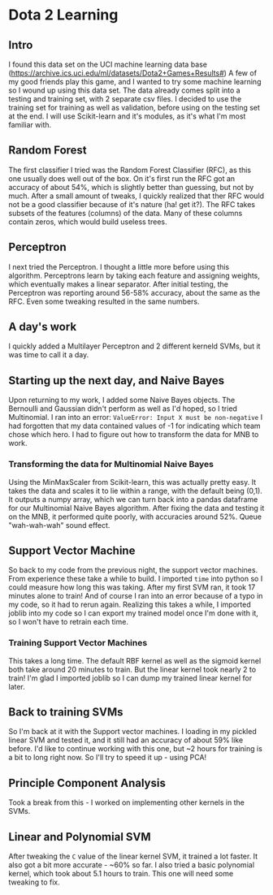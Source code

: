 # Dota 2 Learning
## Intro
I found this data set on the UCI machine learning data base (https://archive.ics.uci.edu/ml/datasets/Dota2+Games+Results#)
A few of my good friends play this game, and I wanted to try some machine learning so I wound up using this data set. 
The data already comes split into a testing and training set, with 2 separate csv files. I decided to use the training set
	for training as well as validation, before using on the testing set at the end. I will use Scikit-learn and it's modules,
	as it's what I'm most familiar with.
## Random Forest
The first classifier I tried was the Random Forest Classifier (RFC), as this one usually does well out of the box. On it's first run
	the RFC got an accuracy of about 54%, which is slightly better than guessing, but not by much. After a small amount of tweaks,
	I quickly realized that ther RFC would not be a good classifier because of it's nature (ha! get it?). The RFC takes subsets of the
	features (columns) of the data. Many of these columns contain zeros, which would build useless trees. 
## Perceptron
I next tried the Perceptron. I thought a little more before using this algorithm. Perceptrons learn by taking each feature and assigning
	weights, which eventually makes a linear separator. After initial testing, the Perceptron was reporting around 56-58% accuracy, about
	the same as the RFC. Even some tweaking resulted in the same numbers.
## A day's work
I quickly added a Multilayer Perceptron and 2 different kerneld SVMs, but it was time to call it a day.
## Starting up the next day, and Naive Bayes
Upon returning to my work, I added some Naive Bayes objects. The Bernoulli and Gaussian didn't perform as well as I'd hoped, so I tried Multinomial.
	I ran into an error: `ValueError: Input X must be non-negative` I had forgotten that my data contained values of -1 for indicating which team 
	chose which hero. I had to figure out how to transform the data for MNB to work.
### Transforming the data for Multinomial Naive Bayes
Using the MinMaxScaler from Scikit-learn, this was actually pretty easy. It takes the data and scales it to lie within a range, with the default being
	(0,1). It outputs a numpy array, which we can turn back into a pandas dataframe for our Multinomial Naive Bayes algorithm. After fixing the data
	and testing it on the MNB, it performed quite poorly, with accuracies around 52%. Queue "wah-wah-wah" sound effect.
## Support Vector Machine
So back to my code from the previous night, the support vector machines. From experience these take a while to build. I imported `time` into python
	so I could measure how long this was taking. After my first SVM ran, it took 17 minutes alone to train! And of course I ran into an error because
	of a typo in my code, so it had to rerun again. Realizing this takes a while, I imported joblib into my code so I can export my trained model
	once I'm done with it, so I won't have to retrain each time.
### Training Support Vector Machines
This takes a long time. The default RBF kernel as well as the sigmoid kernel both take around 20 minutes to train. But the linear kernel took nearly 2 
	to train! I'm glad I imported joblib so I can dump my trained linear kernel for later.
## Back to training SVMs
So I'm back at it with the Support vector machines. I loading in my pickled linear SVM and tested it, and it still had an accuracy of about 59% like 
	before. I'd like to continue working with this one, but ~2 hours for training is a bit to long right now. So I'll try to speed it up - using PCA!
## Principle Component Analysis
Took a break from this - I worked on implementing other kernels in the SVMs.
## Linear and Polynomial SVM
After tweaking the `C` value of the linear kernel SVM, it trained a lot faster. It also got a bit more accurate - ~60% so far. I also tried a basic
	polynomial kernel, which took about 5.1 hours to train. This one will need some tweaking to fix.
